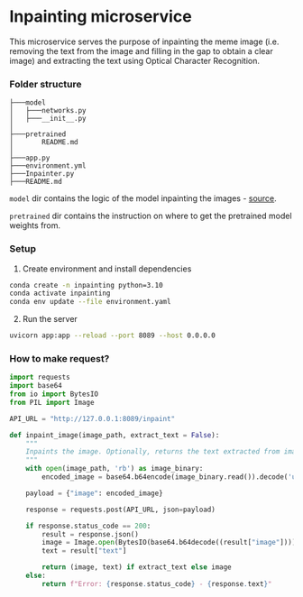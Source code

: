 # Inpainting microservice

This microservice serves the purpose of inpainting the meme image (i.e. removing the text from the image and filling in the gap to obtain a clear image) and extracting the text using Optical Character Recognition.

### Folder structure

```
├───model
│   ├───networks.py
│   ├───__init__.py
│
├───pretrained
│       README.md
│
├───app.py
├───environment.yml
├───Inpainter.py
├───README.md

```

`model` dir contains the logic of the model inpainting the images - [source](https://github.com/nipponjo/deepfillv2-pytorch/blob/master/model/networks.py).

`pretrained` dir contains the instruction on where to get the pretrained model weights from.

### Setup

1. Create environment and install dependencies

```bash
conda create -n inpainting python=3.10
conda activate inpainting
conda env update --file environment.yaml
```

2. Run the server

```bash
uvicorn app:app --reload --port 8089 --host 0.0.0.0
```

### How to make request?

```python
import requests
import base64
from io import BytesIO
from PIL import Image

API_URL = "http://127.0.0.1:8089/inpaint"

def inpaint_image(image_path, extract_text = False):
    """
    Inpaints the image. Optionally, returns the text extracted from image with OCR.
    """
    with open(image_path, 'rb') as image_binary:
        encoded_image = base64.b64encode(image_binary.read()).decode('utf-8')

    payload = {"image": encoded_image}

    response = requests.post(API_URL, json=payload)

    if response.status_code == 200:
        result = response.json()
        image = Image.open(BytesIO(base64.b64decode((result["image"]))))
        text = result["text"]

        return (image, text) if extract_text else image
    else:
        return f"Error: {response.status_code} - {response.text}"
```
